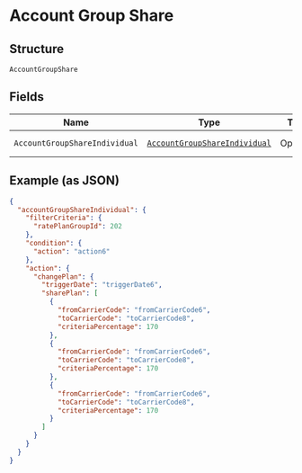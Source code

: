 
# Account Group Share

## Structure

`AccountGroupShare`

## Fields

| Name | Type | Tags | Description | Getter | Setter |
|  --- | --- | --- | --- | --- | --- |
| `AccountGroupShareIndividual` | [`AccountGroupShareIndividual`](../../doc/models/account-group-share-individual.md) | Optional | - | AccountGroupShareIndividual getAccountGroupShareIndividual() | setAccountGroupShareIndividual(AccountGroupShareIndividual accountGroupShareIndividual) |

## Example (as JSON)

```json
{
  "accountGroupShareIndividual": {
    "filterCriteria": {
      "ratePlanGroupId": 202
    },
    "condition": {
      "action": "action6"
    },
    "action": {
      "changePlan": {
        "triggerDate": "triggerDate6",
        "sharePlan": [
          {
            "fromCarrierCode": "fromCarrierCode6",
            "toCarrierCode": "toCarrierCode8",
            "criteriaPercentage": 170
          },
          {
            "fromCarrierCode": "fromCarrierCode6",
            "toCarrierCode": "toCarrierCode8",
            "criteriaPercentage": 170
          },
          {
            "fromCarrierCode": "fromCarrierCode6",
            "toCarrierCode": "toCarrierCode8",
            "criteriaPercentage": 170
          }
        ]
      }
    }
  }
}
```

